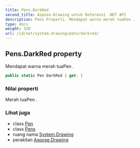 ```yaml
---
title: Pens.DarkRed
second_title: Aspose.Drawing untuk Referensi .NET API
description: Pens Properti. Mendapat warna merah tuaPen .
type: docs
weight: 320
url: /id/net/system.drawing/pens/darkred/
---
```

## Pens.DarkRed property

Mendapat warna merah tuaPen .

```csharp
public static Pen DarkRed { get; }
```

### Nilai properti

Merah tuaPen .

### Lihat juga

* class [Pen](../../pen/)
* class [Pens](../)
* ruang nama [System.Drawing](../../pens/)
* perakitan [Aspose.Drawing](../../../)


